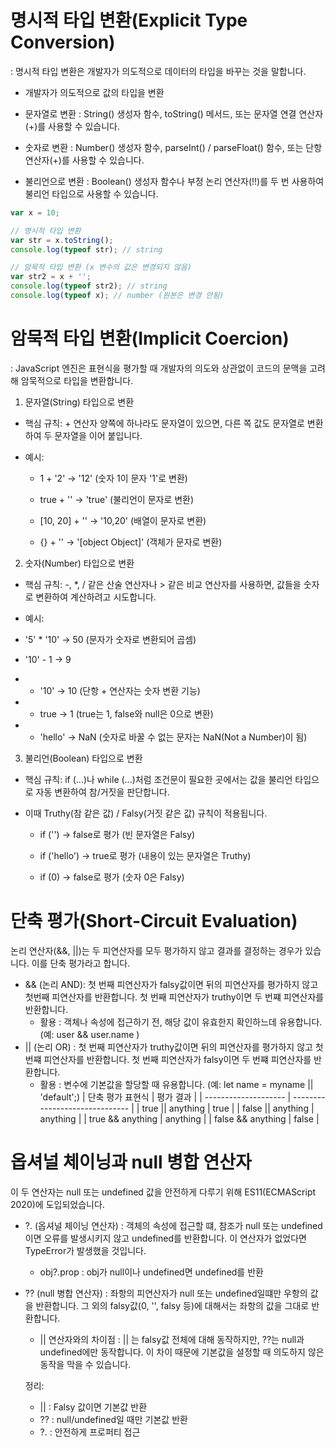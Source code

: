 # 명시적 타입 변환(Explicit Type Conversion)

: 명시적 타입 변환은 개발자가 의도적으로 데이터의 타입을 바꾸는 것을 말합니다.

- 개발자가 의도적으로 값의 타입을 변환

- 문자열로 변환 : String() 생성자 함수, toString() 메서드, 또는 문자열 연결 연산자(+)를 사용할 수 있습니다.
- 숫자로 변환 : Number() 생성자 함수, parseInt() / parseFloat() 함수, 또는 단항 연산자(+)를 사용할 수 있습니다.
- 불리언으로 변환 : Boolean() 생성자 함수나 부정 논리 연산자(!!)를 두 번 사용하여 불리언 타입으로 사용할 수 있습니다.

```javascript
var x = 10;

// 명시적 타입 변환
var str = x.toString();
console.log(typeof str); // string

// 암묵적 타입 변환 (x 변수의 값은 변경되지 않음)
var str2 = x + '';
console.log(typeof str2); // string
console.log(typeof x); // number (원본은 변경 안됨)
```

# 암묵적 타입 변환(Implicit Coercion)

: JavaScript 엔진은 표현식을 평가할 때 개발자의 의도와 상관없이 코드의 문맥을 고려해 암묵적으로 타입을 변환합니다.

1. 문자열(String) 타입으로 변환

- 핵심 규칙: + 연산자 양쪽에 하나라도 문자열이 있으면, 다른 쪽 값도 문자열로 변환하여 두 문자열을 이어 붙입니다.

- 예시:

  - 1 + '2' → '12' (숫자 1이 문자 '1'로 변환)

  - true + '' → 'true' (불리언이 문자로 변환)

  - [10, 20] + '' → '10,20' (배열이 문자로 변환)

  - {} + '' → '[object Object]' (객체가 문자로 변환)

2. 숫자(Number) 타입으로 변환

- 핵심 규칙: -, \*, / 같은 산술 연산자나 > 같은 비교 연산자를 사용하면, 값들을 숫자로 변환하여 계산하려고 시도합니다.

- 예시:

- '5' \* '10' → 50 (문자가 숫자로 변환되어 곱셈)

- '10' - 1 → 9

- - '10' → 10 (단항 + 연산자는 숫자 변환 기능)

- - true → 1 (true는 1, false와 null은 0으로 변환)

- - 'hello' → NaN (숫자로 바꿀 수 없는 문자는 NaN(Not a Number)이 됨)

3. 불리언(Boolean) 타입으로 변환

- 핵심 규칙: if (...)나 while (...)처럼 조건문이 필요한 곳에서는 값을 불리언 타입으로 자동 변환하여 참/거짓을 판단합니다.

- 이때 Truthy(참 같은 값) / Falsy(거짓 같은 값) 규칙이 적용됩니다.

  - if ('') → false로 평가 (빈 문자열은 Falsy)

  - if ('hello') → true로 평가 (내용이 있는 문자열은 Truthy)

  - if (0) → false로 평가 (숫자 0은 Falsy)

# 단축 평가(Short-Circuit Evaluation)

논리 연산자(&&, ||)는 두 피연산자를 모두 평가하지 않고 결과를 결정하는 경우가 있습니다. 이를 단축 평가라고 합니다.

- && (논리 AND): 첫 번째 피연산자가 falsy값이면 뒤의 피연산자를 평가하지 않고 첫번째 피연산자를 반환합니다. 첫 번째 피연산자가 truthy이면 두 번쨰 피연산자를 반환합니다.
  - 활용 : 객체나 속성에 접근하기 전, 해당 값이 유효한지 확인하느데 유용합니다. (예: user && user.name )
- || (논리 OR) : 첫 번째 피연산자가 truthy값이면 뒤의 피연산자를 평가하지 않고 첫번쨰 피연산자를 반환합니다. 첫 번째 피연산자가 falsy이면 두 번쨰 피연산자를 반환합니다.
  - 활용 : 변수에 기본값을 할당할 때 유용합니다. (예: let name = myname || 'default';)
    | 단축 평가 표현식 | 평가 결과 |
    | -------------------- | ------------------------------ |
    | true \|\| anything | true |
    | false \|\| anything | anything |
    | true && anything | anything |
    | false && anything | false |

# 옵셔널 체이닝과 null 병합 연산자

이 두 연산자는 null 또는 undefined 값을 안전하게 다루기 위해 ES11(ECMAScript 2020)에 도입되었습니다.

- ?. (옵셔널 체이닝 연산자) : 객체의 속성에 접근할 떄, 참조가 null 또는 undefined이면 오류를 발생시키지 않고 undefined를 반환합니다. 이 연산자가 없었다면 TypeError가 발생했을 것입니다.
  - obj?.prop : obj가 null이나 undefined면 undefined를 반환
- ?? (null 병합 연산자) : 좌항의 피연산자가 null 또는 undefined일떄만 우항의 값을 반환합니다. 그 외의 falsy값(0, '', falsy 등)에 대해서는 좌항의 값을 그대로 반환합니다.

  - || 연산자와의 차이점 : || 는 falsy값 전체에 대해 동작하지만, ??는 null과 undefined에만 동작합니다. 이 차이 때문에 기본값을 설정할 때 의도하지 않은 동작을 막을 수 있습니다.

  정리:

  - || : Falsy 값이면 기본값 반환
  - ?? : null/undefined일 때만 기본값 반환
  - ?. : 안전하게 프로퍼티 접근
